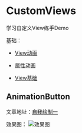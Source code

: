 # CustomViews

学习自定义View练手Demo

基础：
* [View动画](https://juejin.im/post/5b3583016fb9a00e9e59de93)

* [属性动画](https://juejin.im/post/5b39839bf265da5984520621)

* [View基础](https://juejin.im/post/5b3b2c986fb9a04fb212855d)

AnimationButton
-------------
文章地址：[自我绘制一](https://juejin.im/post/5b3f2ee1518825196b01bde7)

效果图：
![效果图](https://user-gold-cdn.xitu.io/2018/7/9/1647e81d16e4bae2?imageslim)






